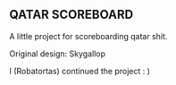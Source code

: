 ## QATAR SCOREBOARD
A little project for scoreboarding qatar shit.

Original design: Skygallop

I (Robatortas) continued the project : )